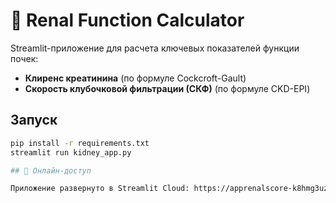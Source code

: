 # 🏥 Renal Function Calculator

Streamlit-приложение для расчета ключевых показателей функции почек:
- **Клиренс креатинина** (по формуле Cockcroft-Gault)
- **Скорость клубочковой фильтрации (СКФ)** (по формуле CKD-EPI)


## Запуск
```bash
pip install -r requirements.txt
streamlit run kidney_app.py

## 🚀 Онлайн-доступ

Приложение развернуто в Streamlit Cloud: https://apprenalscore-k8hmg3uzapotc5gutsi43u.streamlit.app/
